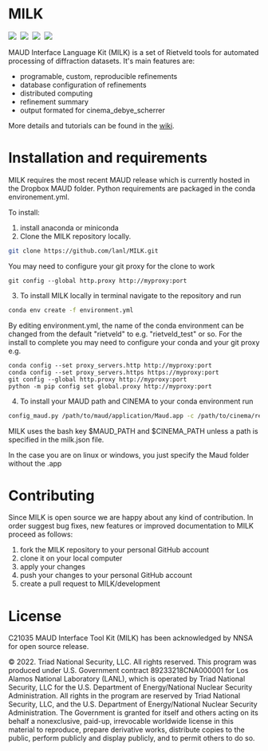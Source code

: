 MILK
====
![](https://img.shields.io/github/languages/top/lanl/MILK)&nbsp;
![](https://img.shields.io/github/v/release/lanl/MILK)&nbsp;
![](https://img.shields.io/github/repo-size/lanl/MILK)&nbsp;
![](https://img.shields.io/github/contributors/lanl/MILK)&nbsp;

MAUD Interface Language Kit (MILK) is a set of Rietveld tools for automated processing of diffraction datasets. It's main features are:

* programable, custom, reproducible refinements
* database configuration of refinements
* distributed computing
* refinement summary 
* output formated for cinema_debye_scherrer 

More details and tutorials can be found in the [wiki](https://github.com/lanl/MILK/wiki).

Installation and requirements
=============================

MILK requires the most recent MAUD release which is currently hosted in the Dropbox MAUD folder. Python requirements are packaged in the conda environement.yml.

To install:
1. install anaconda or miniconda
2. Clone the MILK repository locally.

```bash
git clone https://github.com/lanl/MILK.git
```

You may need to configure your git proxy for the clone to work
```
git config --global http.proxy http://myproxy:port
```

3. To install MILK locally in terminal navigate to the repository and run
```bash
conda env create -f environment.yml
```
By editing environment.yml, the name of the conda environment can be changed from the default "rietveld" to e.g. "rietveld_test" or so. For the install to complete you may need to configure your conda and your git proxy e.g. 
```
conda config --set proxy_servers.http http://myproxy:port
conda config --set proxy_servers.https https://myproxy:port
git config --global http.proxy http://myproxy:port
python -m pip config set global.proxy http://myproxy:port
```

4. To install your MAUD path and CINEMA to your conda environment run
```bash
config_maud.py /path/to/maud/application/Maud.app -c /path/to/cinema/repo
```
MILK uses the bash key $MAUD_PATH and $CINEMA_PATH unless a path is specified in the milk.json file.

In the case you are on linux or windows, you just specify the Maud folder without the .app

Contributing
============

Since MILK is open source we are happy about any kind of contribution. In
order suggest bug fixes, new features or improved documentation to MILK
proceed as follows:

1. fork the MILK repository to your personal GitHub account
2. clone it on your local computer
3. apply your changes
4. push your changes to your personal GitHub account
5. create a pull request to MILK/development

License
=======

C21035 MAUD Interface Tool Kit (MILK) has been acknowledged by NNSA for open source release.

© 2022. Triad National Security, LLC. All rights reserved.
This program was produced under U.S. Government contract 89233218CNA000001 for Los Alamos
National Laboratory (LANL), which is operated by Triad National Security, LLC for the U.S.
Department of Energy/National Nuclear Security Administration. All rights in the program are
reserved by Triad National Security, LLC, and the U.S. Department of Energy/National Nuclear
Security Administration. The Government is granted for itself and others acting on its behalf a
nonexclusive, paid-up, irrevocable worldwide license in this material to reproduce, prepare
derivative works, distribute copies to the public, perform publicly and display publicly, and to permit
others to do so.

